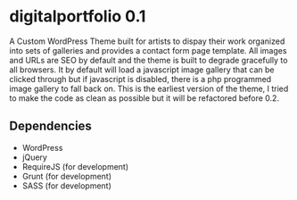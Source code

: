 # digitalportfolio 0.1

A Custom WordPress Theme built for artists to dispay their work organized into sets of galleries and provides a contact form page template.  All images and URLs are SEO by default and the theme is built to degrade gracefully to all browsers.  It by default will load a javascript image gallery that can be clicked through but if javascript is disabled, there is a php programmed image gallery to fall back on.  This is the earliest version of the theme, I tried to make the code as clean as possible but it will be refactored before 0.2.

## Dependencies 

- WordPress
- jQuery
- RequireJS (for development)
- Grunt (for development)
- SASS (for development)

